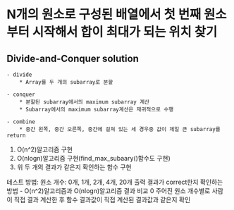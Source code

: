 # N개의 원소로 구성된 배열에서 첫 번째 원소부터 시작해서 합이 최대가 되는 위치 찾기

## Divide-and-Conquer solution
	
	- divide
		* Array를 두 개의 subarray로 분할
	
	- conquer
		* 분할된 subarray에서의 maximum subarray 계산
		* Subarray에서의 maximum subarray계산은 재귀적으로 수행
	
	- combine
		* 중간 왼쪽, 중간 오른쪽, 중간에 걸쳐 있는 세 경우중 값이 제일 큰 subarray를 return
			
1. O(n^2)알고리즘 구현
2. O(nlogn)알고리즘 구현(find_max_subaary()함수도 구현)
3. 위 두 개의 결과가 같은지 확인하는 함수 구현

테스트 방법: 원소 개수: 0개, 1개, 2개, 4개, 20개
출력 결과가 correct한지 확인하는 방법
	- O(n^2)알고리즘과 O(nlogn)알고리즘 결과 비교
	0 주어진 원소 개수별로 사람이 직접 결과 계산한 후 함수 결과값이 직접 계산된 결과값과 같은지 확인
